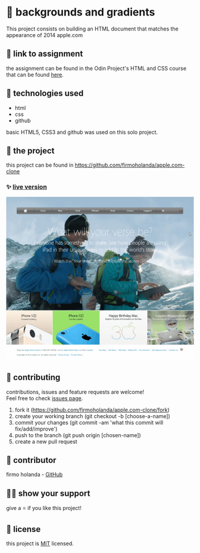 # 📃 backgrounds and gradients

This project consists on building an HTML document that matches the appearance of 2014 apple.com



## 🔗 link to assignment

the assignment can be found in the Odin Project's HTML and CSS course that can be found [here](https://www.theodinproject.com/courses/html5-and-css3/lessons/building-with-backgrounds-and-gradients).



## 📡 technologies used

- html
- css
- github

basic HTML5, CSS3 and github was used on this solo project.



## 🚀 the project

this project can be found in https://github.com/firmoholanda/apple.com-clone

### ✨ [live version](https://raw.githack.com/firmoholanda/apple.com-clone/master/index.html)
<a href="https://raw.githack.com/firmoholanda/apple.com-clone/development/index.html" target="_blank">
    <img alt="page animation" src="https://github.com/firmoholanda/apple.com-clone/blob/development/img/apple.com-clone-animation.gif" />
</a>



## 🤝 contributing

contributions, issues and feature requests are welcome!<br/>Feel free to check [issues page](https://github.com/firmoholanda/apple.com-clone/issues).

1. fork it (https://github.com/firmoholanda/apple.com-clone/fork)
2. create your working branch (git checkout -b [choose-a-name])
3. commit your changes (git commit -am 'what this commit will fix/add/improve')
4. push to the branch (git push origin [chosen-name])
5. create a new pull request



## 🤖 contributor

firmo holanda - [GitHub](https://github.com/firmoholanda)



## 🙋‍♂ show your support

give a ⭐️ if you like this project!



## 📝 license

this project is [MIT](https://github.com/firmoholanda/apple.com-clone/blob/development/license.txt) licensed.

